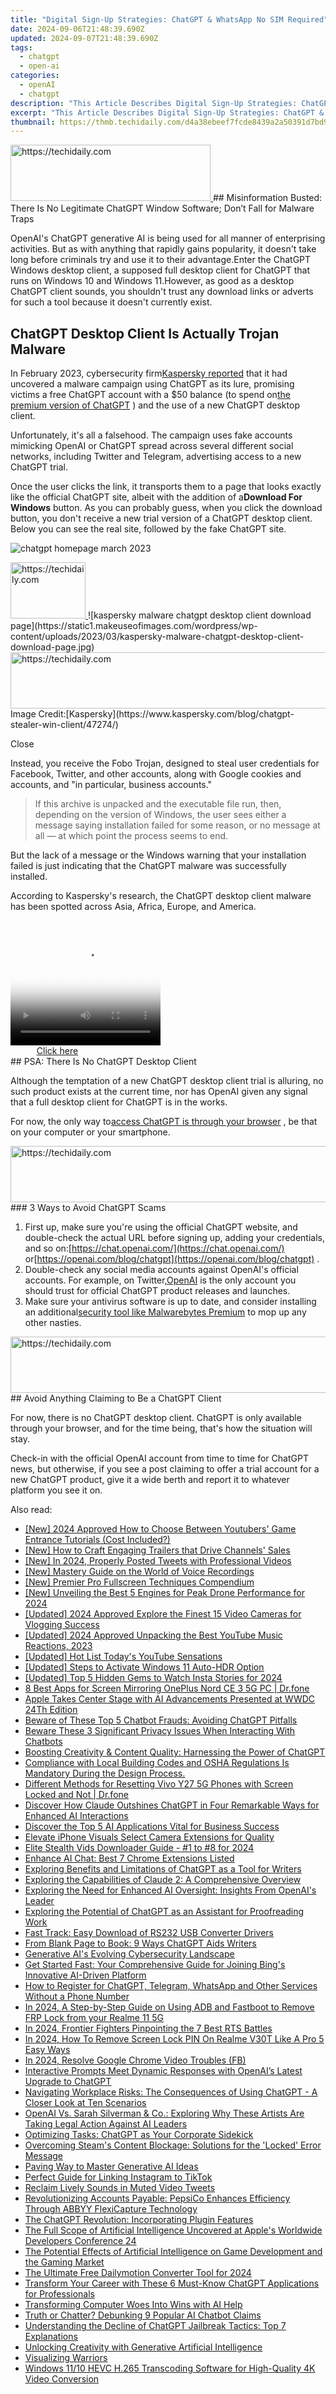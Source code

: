 ```yaml
---
title: "Digital Sign-Up Strategies: ChatGPT & WhatsApp No SIM Required"
date: 2024-09-06T21:48:39.690Z
updated: 2024-09-07T21:48:39.690Z
tags:
  - chatgpt
  - open-ai
categories:
  - openAI
  - chatgpt
description: "This Article Describes Digital Sign-Up Strategies: ChatGPT & WhatsApp No SIM Required"
excerpt: "This Article Describes Digital Sign-Up Strategies: ChatGPT & WhatsApp No SIM Required"
thumbnail: https://thmb.techidaily.com/d4a38ebeef7fcde8439a2a50391d7bd9b46cb2287710359624ae1485aff3b993.jpg
---
```


<!-- affiliate ads begin -->
<a href="https://bluettius.sjv.io/c/5597632/2139117/17108" target="_top" id="2139117">
  <img src="//a.impactradius-go.com/display-ad/17108-2139117" border="0" alt="https://techidaily.com" width="320" height="90"/>
</a>
<img height="0" width="0" src="https://bluettius.sjv.io/i/5597632/2139117/17108" style="position:absolute;visibility:hidden;" border="0" />
<!-- affiliate ads end -->
## Misinformation Busted: There Is No Legitimate ChatGPT Window Software; Don’t Fall for Malware Traps

 OpenAI's ChatGPT generative AI is being used for all manner of enterprising activities. But as with anything that rapidly gains popularity, it doesn't take long before criminals try and use it to their advantage.Enter the ChatGPT Windows desktop client, a supposed full desktop client for ChatGPT that runs on Windows 10 and Windows 11.However, as good as a desktop ChatGPT client sounds, you shouldn't trust any download links or adverts for such a tool because it doesn't currently exist.

## ChatGPT Desktop Client Is Actually Trojan Malware

 In February 2023, cybersecurity firm[Kaspersky reported](https://www.anrdoezrs.net/links/7251228/type/dlg/sid/UUmuoUeUpU2022340/https://www.kaspersky.com/blog/chatgpt-stealer-win-client/47274/) that it had uncovered a malware campaign using ChatGPT as its lure, promising victims a free ChatGPT account with a $50 balance (to spend on[the premium version of ChatGPT](https://www.makeuseof.com/why-paid-chatgpt-professional-is-inevitable/) ) and the use of a new ChatGPT desktop client.

 Unfortunately, it's all a falsehood. The campaign uses fake accounts mimicking OpenAI or ChatGPT spread across several different social networks, including Twitter and Telegram, advertising access to a new ChatGPT trial.

 Once the user clicks the link, it transports them to a page that looks exactly like the official ChatGPT site, albeit with the addition of a**Download For Windows** button. As you can probably guess, when you click the download button, you don't receive a new trial version of a ChatGPT desktop client. Below you can see the real site, followed by the fake ChatGPT site.

![chatgpt homepage march 2023](https://static1.makeuseofimages.com/wordpress/wp-content/uploads/2023/03/chatgpt-homepage-march-2023.png)

<!-- affiliate ads begin -->
<a href="https://aligracehair.sjv.io/c/5597632/2115924/19272" target="_top" id="2115924">
  <img src="//a.impactradius-go.com/display-ad/19272-2115924" border="0" alt="https://techidaily.com" width="120" height="90"/>
</a>
<img height="0" width="0" src="https://aligracehair.sjv.io/i/5597632/2115924/19272" style="position:absolute;visibility:hidden;" border="0" />
<!-- affiliate ads end -->
![kaspersky malware chatgpt desktop client download page](https://static1.makeuseofimages.com/wordpress/wp-content/uploads/2023/03/kaspersky-malware-chatgpt-desktop-client-download-page.jpg)

<!-- affiliate ads begin -->
<a href="https://unicoeye.pxf.io/c/5597632/2134238/18498" target="_top" id="2134238">
  <img src="//a.impactradius-go.com/display-ad/18498-2134238" border="0" alt="https://techidaily.com" width="728" height="90"/>
</a>
<img height="0" width="0" src="https://unicoeye.pxf.io/i/5597632/2134238/18498" style="position:absolute;visibility:hidden;" border="0" />
<!-- affiliate ads end -->
 Image Credit:[Kaspersky](https://www.kaspersky.com/blog/chatgpt-stealer-win-client/47274/)

Close

 Instead, you receive the Fobo Trojan, designed to steal user credentials for Facebook, Twitter, and other accounts, along with Google cookies and accounts, and "in particular, business accounts."

> If this archive is unpacked and the executable file run, then, depending on the version of Windows, the user sees either a message saying installation failed for some reason, or no message at all — at which point the process seems to end.

 But the lack of a message or the Windows warning that your installation failed is just indicating that the ChatGPT malware was successfully installed.

 According to Kaspersky's research, the ChatGPT desktop client malware has been spotted across Asia, Africa, Europe, and America.

<!-- affiliate ads begin -->
<span id="1912746">
					<video width="240" height="200" style="cursor:pointer"
           poster="//a.impactradius-go.com/display-clicktoplayimage/1912746.png"
           onclick="if(!this.playClicked){this.play();this.setAttribute('controls',true);this.playClicked=true;}">
	   <source src="//a.impactradius-go.com/display-ad/20231-1912746">
	   <img src="//a.impactradius-go.com/display-clicktoplayimage/1912746.png" style="border: none; height: 100%; width: 100%; object-fit: contain">
	</video>
	<div style="width:150px;text-align:center"><a href="javascript:window.open(decodeURIComponent('https%3A%2F%2Fmindmanager.sjv.io%2Fc%2F5597632%2F1912746%2F20231'), '_blank');void(0);">Click here</a></div>
</span>
<img height="0" width="0" src="https://imp.pxf.io/i/5597632/1912746/20231" style="position:absolute;visibility:hidden;" border="0" />
<!-- affiliate ads end -->
## PSA: There Is No ChatGPT Desktop Client

 Although the temptation of a new ChatGPT desktop client trial is alluring, no such product exists at the current time, nor has OpenAI given any signal that a full desktop client for ChatGPT is in the works.

 For now, the only way to[access ChatGPT is through your browser](https://www.makeuseof.com/how-to-use-chatgpt-by-openai/) , be that on your computer or your smartphone.

<!-- affiliate ads begin -->
<a href="https://ephamedtechinc.pxf.io/c/5597632/2136612/26400" target="_top" id="2136612">
  <img src="//a.impactradius-go.com/display-ad/26400-2136612" border="0" alt="https://techidaily.com" width="728" height="90"/>
</a>
<img height="0" width="0" src="https://ephamedtechinc.pxf.io/i/5597632/2136612/26400" style="position:absolute;visibility:hidden;" border="0" />
<!-- affiliate ads end -->
### 3 Ways to Avoid ChatGPT Scams

1. First up, make sure you're using the official ChatGPT website, and double-check the actual URL before signing up, adding your credentials, and so on:[https://chat.openai.com/](https://chat.openai.com/) or[https://openai.com/blog/chatgpt](https://openai.com/blog/chatgpt) .
2. Double-check any social media accounts against OpenAI's official accounts. For example, on Twitter,[OpenAI](https://twitter.com/OpenAI) is the only account you should trust for official ChatGPT product releases and launches.
3. Make sure your antivirus software is up to date, and consider installing an additional[security tool like Malwarebytes Premium](https://www.makeuseof.com/tag/reasons-upgrade-malwarebytes-premium/) to mop up any other nasties.

<!-- affiliate ads begin -->
<a href="https://appsumo.8odi.net/c/5597632/2137412/7443" target="_top" id="2137412">
  <img src="//a.impactradius-go.com/display-ad/7443-2137412" border="0" alt="https://techidaily.com" width="728" height="90"/>
</a>
<img height="0" width="0" src="https://appsumo.8odi.net/i/5597632/2137412/7443" style="position:absolute;visibility:hidden;" border="0" />
<!-- affiliate ads end -->
## Avoid Anything Claiming to Be a ChatGPT Client

 For now, there is no ChatGPT desktop client. ChatGPT is only available through your browser, and for the time being, that's how the situation will stay.

 Check-in with the official OpenAI account from time to time for ChatGPT news, but otherwise, if you see a post claiming to offer a trial account for a new ChatGPT product, give it a wide berth and report it to whatever platform you see it on.


<ins class="adsbygoogle"
     style="display:block"
     data-ad-format="autorelaxed"
     data-ad-client="ca-pub-7571918770474297"
     data-ad-slot="1223367746"></ins>



<ins class="adsbygoogle"
     style="display:block"
     data-ad-client="ca-pub-7571918770474297"
     data-ad-slot="8358498916"
     data-ad-format="auto"
     data-full-width-responsive="true"></ins>

<span class="atpl-alsoreadstyle">Also read:</span>
<div><ul>
<li><a href="https://eaxpv-info.techidaily.com/new-2024-approved-how-to-choose-between-youtubers-game-entrance-tutorials-cost-included/"><u>[New] 2024 Approved How to Choose Between Youtubers' Game Entrance Tutorials (Cost Included?)</u></a></li>
<li><a href="https://youtube-stream.techidaily.com/new-how-to-craft-engaging-trailers-that-drive-channels-sales/"><u>[New] How to Craft Engaging Trailers that Drive Channels' Sales</u></a></li>
<li><a href="https://twitter-videos.techidaily.com/new-in-2024-properly-posted-tweets-with-professional-videos/"><u>[New] In 2024, Properly Posted Tweets with Professional Videos</u></a></li>
<li><a href="https://extra-approaches.techidaily.com/new-mastery-guide-on-the-world-of-voice-recordings/"><u>[New] Mastery Guide on the World of Voice Recordings</u></a></li>
<li><a href="https://extra-guidance.techidaily.com/new-premier-pro-fullscreen-techniques-compendium/"><u>[New] Premier Pro Fullscreen Techniques Compendium</u></a></li>
<li><a href="https://article-knowledge.techidaily.com/new-unveiling-the-best-5-engines-for-peak-drone-performance-for-2024/"><u>[New] Unveiling the Best 5 Engines for Peak Drone Performance for 2024</u></a></li>
<li><a href="https://fox-http.techidaily.com/updated-2024-approved-explore-the-finest-15-video-cameras-for-vlogging-success/"><u>[Updated] 2024 Approved Explore the Finest 15 Video Cameras for Vlogging Success</u></a></li>
<li><a href="https://youtube-sure.techidaily.com/ed-2024-approved-unpacking-the-best-youtube-music-reactions-2023/"><u>[Updated] 2024 Approved Unpacking the Best YouTube Music Reactions, 2023</u></a></li>
<li><a href="https://facebook-record-videos.techidaily.com/updated-hot-list-todays-youtube-sensations/"><u>[Updated] Hot List Today's YouTube Sensations</u></a></li>
<li><a href="https://extra-skills.techidaily.com/updated-steps-to-activate-windows-11-auto-hdr-option/"><u>[Updated] Steps to Activate Windows 11 Auto-HDR Option</u></a></li>
<li><a href="https://instagram-video-files.techidaily.com/updated-top-5-hidden-gems-to-watch-insta-stories-for-2024/"><u>[Updated] Top 5 Hidden Gems to Watch Insta Stories for 2024</u></a></li>
<li><a href="https://screen-mirror.techidaily.com/8-best-apps-for-screen-mirroring-oneplus-nord-ce-3-5g-pc-drfone-by-drfone-android/"><u>8 Best Apps for Screen Mirroring OnePlus Nord CE 3 5G PC | Dr.fone</u></a></li>
<li><a href="https://tech-hub.techidaily.com/apple-takes-center-stage-with-ai-advancements-presented-at-wwdc-24th-edition/"><u>Apple Takes Center Stage with AI Advancements Presented at WWDC 24Th Edition</u></a></li>
<li><a href="https://tech-hub.techidaily.com/beware-of-these-top-5-chatbot-frauds-avoiding-chatgpt-pitfalls/"><u>Beware of These Top 5 Chatbot Frauds: Avoiding ChatGPT Pitfalls</u></a></li>
<li><a href="https://tech-hub.techidaily.com/beware-these-3-significant-privacy-issues-when-interacting-with-chatbots/"><u>Beware These 3 Significant Privacy Issues When Interacting With Chatbots</u></a></li>
<li><a href="https://tech-hub.techidaily.com/boosting-creativity-and-content-quality-harnessing-the-power-of-chatgpt/"><u>Boosting Creativity & Content Quality: Harnessing the Power of ChatGPT</u></a></li>
<li><a href="https://hardware-help.techidaily.com/compliance-with-local-building-codes-and-osha-regulations-is-mandatory-during-the-design-process/"><u>Compliance with Local Building Codes and OSHA Regulations Is Mandatory During the Design Process.</u></a></li>
<li><a href="https://techidaily.com/different-methods-for-resetting-vivo-y27-5g-phones-with-screen-locked-and-not-drfone-by-drfone-reset-android-reset-android/"><u>Different Methods for Resetting Vivo Y27 5G Phones with Screen Locked and Not | Dr.fone</u></a></li>
<li><a href="https://tech-hub.techidaily.com/discover-how-claude-outshines-chatgpt-in-four-remarkable-ways-for-enhanced-ai-interactions/"><u>Discover How Claude Outshines ChatGPT in Four Remarkable Ways for Enhanced AI Interactions</u></a></li>
<li><a href="https://tech-hub.techidaily.com/discover-the-top-5-ai-applications-vital-for-business-success/"><u>Discover the Top 5 AI Applications Vital for Business Success</u></a></li>
<li><a href="https://extra-lessons.techidaily.com/elevate-iphone-visuals-select-camera-extensions-for-quality/"><u>Elevate iPhone Visuals Select Camera Extensions for Quality</u></a></li>
<li><a href="https://facebook-video-content.techidaily.com/elite-stealth-vids-downloader-guide-1-to-8-for-2024/"><u>Elite Stealth Vids Downloader Guide - #1 to #8 for 2024</u></a></li>
<li><a href="https://tech-hub.techidaily.com/enhance-ai-chat-best-7-chrome-extensions-listed/"><u>Enhance AI Chat: Best 7 Chrome Extensions Listed</u></a></li>
<li><a href="https://tech-hub.techidaily.com/exploring-benefits-and-limitations-of-chatgpt-as-a-tool-for-writers/"><u>Exploring Benefits and Limitations of ChatGPT as a Tool for Writers</u></a></li>
<li><a href="https://tech-hub.techidaily.com/exploring-the-capabilities-of-claude-2-a-comprehensive-overview/"><u>Exploring the Capabilities of Claude 2: A Comprehensive Overview</u></a></li>
<li><a href="https://tech-hub.techidaily.com/exploring-the-need-for-enhanced-ai-oversight-insights-from-openais-leader/"><u>Exploring the Need for Enhanced AI Oversight: Insights From OpenAI's Leader</u></a></li>
<li><a href="https://tech-hub.techidaily.com/exploring-the-potential-of-chatgpt-as-an-assistant-for-proofreading-work/"><u>Exploring the Potential of ChatGPT as an Assistant for Proofreading Work</u></a></li>
<li><a href="https://win-amazing.techidaily.com/fast-track-easy-download-of-rs232-usb-converter-drivers/"><u>Fast Track: Easy Download of RS232 USB Converter Drivers</u></a></li>
<li><a href="https://tech-hub.techidaily.com/from-blank-page-to-book-9-ways-chatgpt-aids-writers/"><u>From Blank Page to Book: 9 Ways ChatGPT Aids Writers</u></a></li>
<li><a href="https://tech-hub.techidaily.com/generative-ais-evolving-cybersecurity-landscape/"><u>Generative AI's Evolving Cybersecurity Landscape</u></a></li>
<li><a href="https://tech-hub.techidaily.com/get-started-fast-your-comprehensive-guide-for-joining-bings-innovative-ai-driven-platform/"><u>Get Started Fast: Your Comprehensive Guide for Joining Bing's Innovative AI-Driven Platform</u></a></li>
<li><a href="https://tech-hub.techidaily.com/how-to-register-for-chatgpt-telegram-whatsapp-and-other-services-without-a-phone-number/"><u>How to Register for ChatGPT, Telegram, WhatsApp and Other Services Without a Phone Number</u></a></li>
<li><a href="https://android-frp.techidaily.com/in-2024-a-step-by-step-guide-on-using-adb-and-fastboot-to-remove-frp-lock-from-your-realme-11-5g-by-drfone-android/"><u>In 2024, A Step-by-Step Guide on Using ADB and Fastboot to Remove FRP Lock from your Realme 11 5G</u></a></li>
<li><a href="https://screen-video-capture.techidaily.com/in-2024-frontier-fighters-pinpointing-the-7-best-rts-battles/"><u>In 2024, Frontier Fighters Pinpointing the 7 Best RTS Battles</u></a></li>
<li><a href="https://easy-unlock-android.techidaily.com/in-2024-how-to-remove-screen-lock-pin-on-realme-v30t-like-a-pro-5-easy-ways-by-drfone-android/"><u>In 2024, How To Remove Screen Lock PIN On Realme V30T Like A Pro 5 Easy Ways</u></a></li>
<li><a href="https://facebook-videos.techidaily.com/in-2024-resolve-google-chrome-video-troubles-fb/"><u>In 2024, Resolve Google Chrome Video Troubles (FB)</u></a></li>
<li><a href="https://tech-hub.techidaily.com/interactive-prompts-meet-dynamic-responses-with-openais-latest-upgrade-to-chatgpt/"><u>Interactive Prompts Meet Dynamic Responses with OpenAI’s Latest Upgrade to ChatGPT</u></a></li>
<li><a href="https://tech-hub.techidaily.com/navigating-workplace-risks-the-consequences-of-using-chatgpt-a-closer-look-at-ten-scenarios/"><u>Navigating Workplace Risks: The Consequences of Using ChatGPT - A Closer Look at Ten Scenarios</u></a></li>
<li><a href="https://tech-hub.techidaily.com/openai-vs-sarah-silverman-and-co-exploring-why-these-artists-are-taking-legal-action-against-ai-leaders/"><u>OpenAI Vs. Sarah Silverman & Co.: Exploring Why These Artists Are Taking Legal Action Against AI Leaders</u></a></li>
<li><a href="https://tech-hub.techidaily.com/optimizing-tasks-chatgpt-as-your-corporate-sidekick/"><u>Optimizing Tasks: ChatGPT as Your Corporate Sidekick</u></a></li>
<li><a href="https://win-answers.techidaily.com/overcoming-steams-content-blockage-solutions-for-the-locked-error-message/"><u>Overcoming Steam's Content Blockage: Solutions for the 'Locked' Error Message</u></a></li>
<li><a href="https://tech-hub.techidaily.com/paving-way-to-master-generative-ai-ideas/"><u>Paving Way to Master Generative AI Ideas</u></a></li>
<li><a href="https://extra-tips.techidaily.com/perfect-guide-for-linking-instagram-to-tiktok/"><u>Perfect Guide for Linking Instagram to TikTok</u></a></li>
<li><a href="https://twitter-videos.techidaily.com/reclaim-lively-sounds-in-muted-video-tweets/"><u>Reclaim Lively Sounds in Muted Video Tweets</u></a></li>
<li><a href="https://some-guidance.techidaily.com/revolutionizing-accounts-payable-pepsico-enhances-efficiency-through-abbyy-flexicapture-technology/"><u>Revolutionizing Accounts Payable: PepsiCo Enhances Efficiency Through ABBYY FlexiCapture Technology</u></a></li>
<li><a href="https://tech-hub.techidaily.com/the-chatgpt-revolution-incorporating-plugin-features/"><u>The ChatGPT Revolution: Incorporating Plugin Features</u></a></li>
<li><a href="https://tech-hub.techidaily.com/the-full-scope-of-artificial-intelligence-uncovered-at-apples-worldwide-developers-conference-24/"><u>The Full Scope of Artificial Intelligence Uncovered at Apple's Worldwide Developers Conference 24</u></a></li>
<li><a href="https://tech-hub.techidaily.com/the-potential-effects-of-artificial-intelligence-on-game-development-and-the-gaming-market/"><u>The Potential Effects of Artificial Intelligence on Game Development and the Gaming Market</u></a></li>
<li><a href="https://smart-video-creator.techidaily.com/the-ultimate-free-dailymotion-converter-tool-for-2024/"><u>The Ultimate Free Dailymotion Converter Tool for 2024</u></a></li>
<li><a href="https://tech-hub.techidaily.com/transform-your-career-with-these-6-must-know-chatgpt-applications-for-professionals/"><u>Transform Your Career with These 6 Must-Know ChatGPT Applications for Professionals</u></a></li>
<li><a href="https://tech-hub.techidaily.com/transforming-computer-woes-into-wins-with-ai-help/"><u>Transforming Computer Woes Into Wins with AI Help</u></a></li>
<li><a href="https://tech-hub.techidaily.com/truth-or-chatter-debunking-9-popular-ai-chatbot-claims/"><u>Truth or Chatter? Debunking 9 Popular AI Chatbot Claims</u></a></li>
<li><a href="https://tech-hub.techidaily.com/understanding-the-decline-of-chatgpt-jailbreak-tactics-top-7-explanations/"><u>Understanding the Decline of ChatGPT Jailbreak Tactics: Top 7 Explanations</u></a></li>
<li><a href="https://tech-hub.techidaily.com/unlocking-creativity-with-generative-artificial-intelligence/"><u>Unlocking Creativity with Generative Artificial Intelligence</u></a></li>
<li><a href="https://screen-sharing-recording.techidaily.com/visualizing-warriors/"><u>Visualizing Warriors</u></a></li>
<li><a href="https://discover-amazing.techidaily.com/windows-1110-hevc-h265-transcoding-software-for-high-quality-4k-video-conversion/"><u>Windows 11/10 HEVC H.265 Transcoding Software for High-Quality 4K Video Conversion</u></a></li>
</ul></div>
